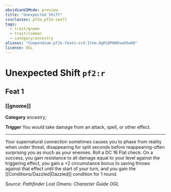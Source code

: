 ```yaml
---
obsidianUIMode: preview
title: "Unexpected Shift"
cssclasses: pf2e,pf2e-spell
tags:
  - trait/gnome
  - trait/common
  - category/ancestry
aliases: "Compendium.pf2e.feats-srd.Item.AgR1OPBHDvwV5wKD"
license: OGL
---
```

# Unexpected Shift `pf2:r`
## Feat 1
### [[gnome]]

**Category** ancestry; 




**Trigger** You would take damage from an attack, spell, or other effect.

* * *

Your supernatural connection sometimes causes you to phase from reality when under threat, disappearing for split seconds before reappearing-often surprising you as much as your enemies. Roll a DC 16 Flat check. On a success, you gain resistance to all damage equal to your level against the triggering effect, you gain a +2 circumstance bonus to saving throws against that effect until the start of your turn, and you gain the [[Conditions/Dazzled|Dazzled]] condition for 1 round.

*Source: Pathfinder Lost Omens: Character Guide*
*OGL*